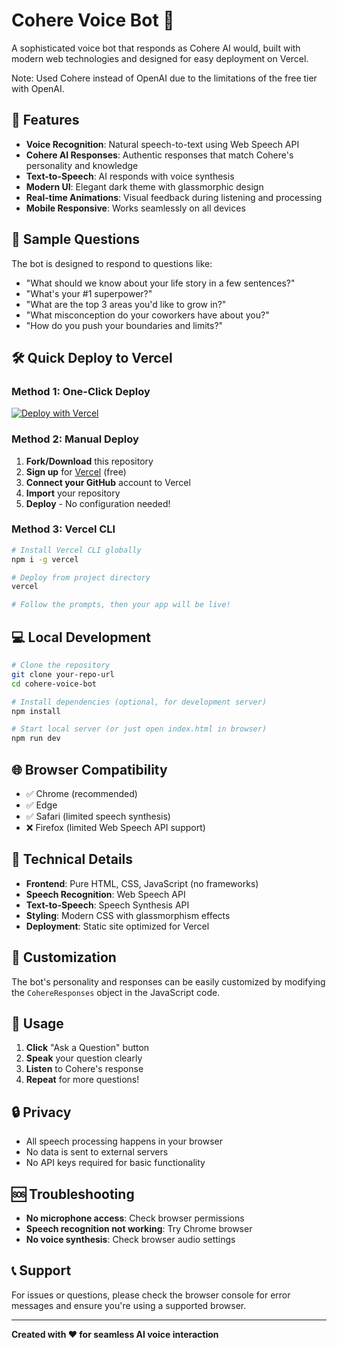 # Cohere Voice Bot 🎤

A sophisticated voice bot that responds as Cohere AI would, built with modern web technologies and designed for easy deployment on Vercel.

Note: Used Cohere instead of OpenAI due to the limitations of the free tier with OpenAI.

## 🚀 Features

- **Voice Recognition**: Natural speech-to-text using Web Speech API
- **Cohere AI Responses**: Authentic responses that match Cohere's personality and knowledge
- **Text-to-Speech**: AI responds with voice synthesis
- **Modern UI**: Elegant dark theme with glassmorphic design
- **Real-time Animations**: Visual feedback during listening and processing
- **Mobile Responsive**: Works seamlessly on all devices

## 🎯 Sample Questions

The bot is designed to respond to questions like:
- "What should we know about your life story in a few sentences?"
- "What's your #1 superpower?"
- "What are the top 3 areas you'd like to grow in?"
- "What misconception do your coworkers have about you?"
- "How do you push your boundaries and limits?"

## 🛠️ Quick Deploy to Vercel

### Method 1: One-Click Deploy
[![Deploy with Vercel](https://vercel.com/button)](https://vercel.com/new/clone?repository-url=https://github.com/hviik/voice-bot)

### Method 2: Manual Deploy
1. **Fork/Download** this repository
2. **Sign up** for [Vercel](https://vercel.com) (free)
3. **Connect your GitHub** account to Vercel
4. **Import** your repository
5. **Deploy** - No configuration needed!

### Method 3: Vercel CLI
```bash
# Install Vercel CLI globally
npm i -g vercel

# Deploy from project directory
vercel

# Follow the prompts, then your app will be live!
```

## 💻 Local Development

```bash
# Clone the repository
git clone your-repo-url
cd cohere-voice-bot

# Install dependencies (optional, for development server)
npm install

# Start local server (or just open index.html in browser)
npm run dev
```

## 🌐 Browser Compatibility

- ✅ Chrome (recommended)
- ✅ Edge
- ✅ Safari (limited speech synthesis)
- ❌ Firefox (limited Web Speech API support)

## 🔧 Technical Details

- **Frontend**: Pure HTML, CSS, JavaScript (no frameworks)
- **Speech Recognition**: Web Speech API
- **Text-to-Speech**: Speech Synthesis API
- **Styling**: Modern CSS with glassmorphism effects
- **Deployment**: Static site optimized for Vercel

## 🎨 Customization

The bot's personality and responses can be easily customized by modifying the `CohereResponses` object in the JavaScript code.

## 📱 Usage

1. **Click** "Ask a Question" button
2. **Speak** your question clearly
3. **Listen** to Cohere's response
4. **Repeat** for more questions!

## 🔒 Privacy

- All speech processing happens in your browser
- No data is sent to external servers
- No API keys required for basic functionality

## 🆘 Troubleshooting

- **No microphone access**: Check browser permissions
- **Speech recognition not working**: Try Chrome browser
- **No voice synthesis**: Check browser audio settings

## 📞 Support

For issues or questions, please check the browser console for error messages and ensure you're using a supported browser.

---

**Created with ❤️ for seamless AI voice interaction**